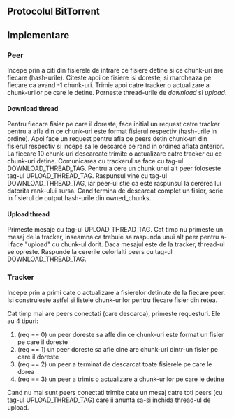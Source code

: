 ## Protocolul BitTorrent

## Implementare

### Peer
Incepe prin a citi din fisierele de intrare ce fisiere detine si ce chunk-uri are fiecare (hash-urile).
Citeste apoi ce fisiere isi doreste, si marcheaza pe fiecare ca avand -1 chunk-uri.
Trimie apoi catre tracker o actualizare a chunk-urilor pe care le detine.
Porneste thread-urile de *download* si *upload*.

#### Download thread

Pentru fiecare fisier pe care il doreste, face initial un request catre tracker pentru 
a afla din ce chunk-uri este format fisierul respectiv (hash-urile in ordine).
Apoi face un request pentru afla ce peers detin chunk-uri din fisierul respectiv si incepe sa le 
descarce pe rand in ordinea aflata anterior. La fiecare 10 chunk-uri descarcate trimite o actualizare 
catre tracker cu ce chunk-uri detine. Comunicarea cu trackerul se face cu tag-ul DOWNLOAD_THREAD_TAG. 
Pentru a cere un chunk unui alt peer foloseste tag-ul UPLOAD_THREAD_TAG. Raspunsul vine cu tag-ul 
DOWNLOAD_THREAD_TAG, iar peer-ul stie ca este raspunsul la cererea lui datorita rank-ului sursa.
Cand termina de descarcat complet un fisier, scrie in fisierul de output hash-urile din owned_chunks.

#### Upload thread

Primeste mesaje cu tag-ul UPLOAD_THREAD_TAG. Cat timp nu primeste un mesaj de la tracker, inseamna
ca trebuie sa raspunda unui alt peer pentru a-i face "upload" cu chunk-ul dorit. Daca mesajul este 
de la tracker, thread-ul se opreste. Raspunde la cererile celorlalti peers cu tag-ul DOWNLOAD_THREAD_TAG.

### Tracker

Incepe prin a primi cate o actualizare a fisierelor detinute de la fiecare peer.
Isi construieste astfel si listele chunk-urilor pentru fiecare fisier din retea.

Cat timp mai are peers conectati (care descarca), primeste requesturi. Ele au 4 tipuri:
1. (req == 0) un peer doreste sa afle din ce chunk-uri este format un fisier pe care il doreste
2. (req == 1) un peer doreste sa afle cine are chunk-uri dintr-un fisier pe care il doreste
3. (req == 2) un peer a terminat de descarcat toate fisierele pe care le dorea
4. (req == 3) un peer a trimis o actualizare a chunk-urilor pe care le detine

Cand nu mai sunt peers conectati trimite cate un mesaj catre toti peers (cu tag-ul UPLOAD_THREAD_TAG) 
care ii anunta sa-si inchida thread-ul de upload.
